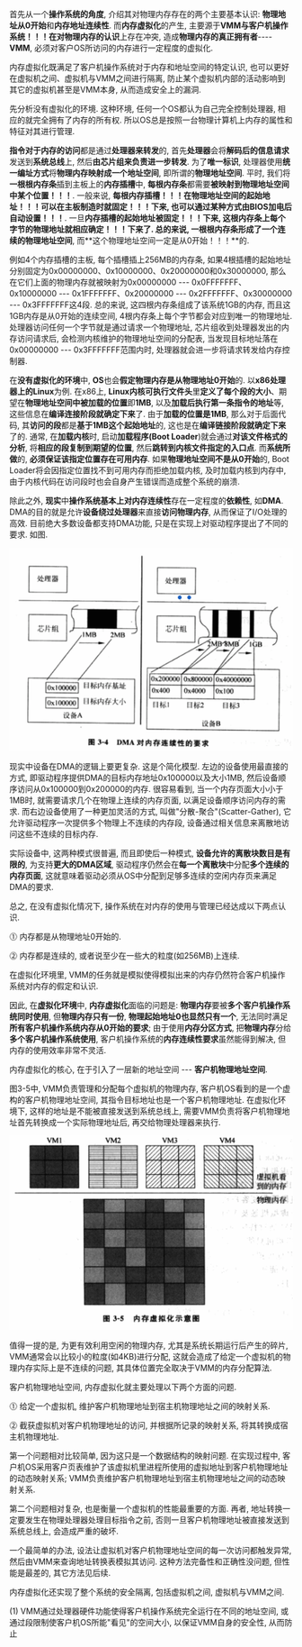 首先从一个**操作系统的角度**, 介绍其对物理内存存在的两个主要基本认识: **物理地址从0开始**和**内存地址连续性**. 而**内存虚拟化**的产生, 主要源于**VMM与客户机操作系统！！！**在**对物理内存的认识**上存在冲突, 造成**物理内存的真正拥有者**----**VMM**, 必须对客户OS所访问的内存进行一定程度的虚拟化. 

内存虚拟化既满足了客户机操作系统对于内存和地址空间的特定认识, 也可以更好在虚拟机之间、虚拟机与VMM之间进行隔离, 防止某个虚拟机内部的活动影响到其它的虚拟机甚至是VMM本身, 从而造成安全上的漏洞.

先分析没有虚拟化的环境. 这种环境, 任何一个OS都认为自己完全控制处理器, 相应的就完全拥有了内存的所有权. 所以OS总是按照一台物理计算机上内存的属性和特征对其进行管理.

**指令对于内存的访问**都是通过**处理器来转发**的, 首先**处理器**会将**解码后的信息请求**发送到**系统总线**上, 然后**由芯片组来负责进一步转发**. 为了**唯一标识**, 处理器使用**统一编址方式**将**物理内存映射成一个地址空间**, 即所谓的**物理地址空间**. 平时, 我们将**一根根内存条**插到主板上的**内存插槽**中, **每根内存条**都需要**被映射到物理地址空间中某个位置！！！**. 一般来说, **每根内存插槽！！！**在**物理地址空间的起始地址！！！**可以在**主板制造时就固定！！！**下来, 也可以通过某种方式由**BIOS加电后自动设置！！！**. 一旦**内存插槽的起始地址被固定！！！**下来, 这根内存条上**每个字节的物理地址就相应确定！！！**下来了. 总的来说, **一根根内存条**形成了一个**连续的物理地址空间**, 而**这个物理地址空间一定是从0开始！！！**的.

例如4个内存插槽的主板, 每个插槽插上256MB的内存条, 如果4根插槽的起始地址分别固定为0x00000000、0x10000000、0x20000000和0x30000000, 那么在它们上面的物理内存就被映射为0x00000000 --- 0x0FFFFFFF、0x10000000 --- 0x1FFFFFFF、0x20000000 --- 0x2FFFFFFF、0x30000000 --- 0x3FFFFFFF这4段. 总的来说, 这四根内存条组成了该系统1GB的内存, 而且这1GB内存是从0开始的连续空间, 4根内存条上每个字节都会对应到唯一的物理地址. 处理器访问任何一个字节就是通过请求一个物理地址, 芯片组收到处理器发出的内存访问请求后, 会检测内核维护的物理地址空间的分配表, 当发现目标地址落在0x00000000 --- 0x3FFFFFFF范围内时, 处理器就会进一步将请求转发给内存控制器.

在**没有虚拟化的环境**中, **OS**也会**假定物理内存是从物理地址0开始**的. 以**x86处理器上的Linux**为例. 在x86上, **Linux内核可执行文件头**里**定义了每个段的大小**、期望在**物理地址空间中被加载的位置**即**1MB**, 以及**加载后执行第一条指令的地址**等, 这些信息在**编译连接阶段就确定下来**了. 由于**加载的位置是1MB**, 那么对于后面代码, 其**访问的段**都是**基于1MB这个起始地址**的, 这也是在**编译链接阶段就确定下来**了的. 通常, 在**加载内核**时, 启动**加载程序(Boot Loader**)就会通过**对该文件格式的分析**, 将**相应的段复制到期望的位置**, 然后**跳转到内核文件指定的入口点**. 而**系统所做**的, **必须保证该指定位置存在可用内存**. 如果**物理地址空间不是从0开始**的, Boot Loader将会因指定位置找不到可用内存而拒绝加载内核, 及时加载内核到内存中, 由于内核代码在访问段时也会自身产生错误而造成整个系统的崩溃.

除此之外, **现实**中**操作系统基本上对内存连续性**存在一定程度的**依赖性**, 如**DMA**. DMA的目的就是允许**设备绕过处理器**来直接**访问物理内存**, 从而保证了I/O处理的高效. 目前绝大多数设备都支持DMA功能, 只是在实现上对驱动程序提出了不同的要求. 如图.

![config](./images/4.png)

现实中设备在DMA的逻辑上要更复杂. 这是个简化模型. 左边的设备使用最直接的方式, 即驱动程序提供DMA的目标内存地址0x100000以及大小1MB, 然后设备顺序访问从0x100000到0x200000的内存. 很容易看到, 当一个内存页面大小小于1MB时, 就需要请求几个在物理上连续的内存页面, 以满足设备顺序访问内存的需求. 而右边设备使用了一种更加灵活的方式, 叫做"分散\-聚合"(Scatter\-Gather), 它允许驱动程序一次提供多个物理上不连续的内存段, 设备通过相关信息来离散地访问这些不连续的目标内存.

实际设备中, 这两种模式很普遍, 而且即使后一种模式, **设备允许的离散块数目是有限的**, 为支持**更大的DMA区域**, 驱动程序仍然会在**每一个离散块**中分配**多个连续的内存页面**, 这就意味着驱动必须从OS中分配到足够多连续的空闲内存页来满足DMA的要求.

总之, 在没有虚拟化情况下, 操作系统在对内存的使用与管理已经达成以下两点认识.

⓵ 内存都是从物理地址0开始的.

⓶ 内存都是连续的, 或者说至少在一些大的粒度(如256MB)上连续.

在虚拟化环境里, VMM的任务就是模拟使得模拟出来的内存仍然符合客户机操作系统对内存的假定和认识.

因此, 在**虚拟化环境**中, **内存虚拟化**面临的问题是: **物理内存**要被**多个客户机操作系统同时使用**, 但**物理内存只有一份**, **物理起始地址0也显然只有一个**, 无法同时满足**所有客户机操作系统内存从0开始的要求**; 由于使用**内存分区方式**, 把**物理内存**分给**多个客户机操作系统使用**, 客户机操作系统的**内存连续性要求**虽然能得到解决, 但内存的使用效率非常不灵活. 

内存虚拟化的核心, 在于引入了一层新的地址空间 --- **客户机物理地址空间**.

图3\-5中, VMM负责管理和分配每个虚拟机的物理内存, 客户机OS看到的是一个虚构的客户机物理地址空间, 其指令目标地址也是一个客户机物理地址. 在虚拟化环境下, 这样的地址是不能被直接发送到系统总线上, 需要VMM负责将客户机物理地址首先转换成一个实际物理地址后, 再交给物理处理器来执行.

![config](./images/5.png)

值得一提的是, 为更有效利用空闲的物理内存, 尤其是系统长期运行后产生的碎片, VMM通常会以比较小的粒度(如4KB)进行分配, 这就会造成了给定一个虚拟机的物理内存实际上是不连续的问题, 其具体位置完全取决于VMM的内存分配算法.

客户机物理地址空间, 内存虚拟化就主要处理以下两个方面的问题.

⓵ 给定一个虚拟机, 维护客户机物理地址到宿主机物理地址之间的映射关系.

⓶ 截获虚拟机对客户机物理地址的访问, 并根据所记录的映射关系, 将其转换成宿主机物理地址.

第一个问题相对比较简单, 因为这只是一个数据结构的映射问题. 在实现过程中, 客户机OS采用客户页表维护了该虚拟机里进程所使用的虚拟地址到客户机物理地址的动态映射关系; VMM负责维护客户机物理地址到宿主机物理地址之间的动态映射关系.

第二个问题相对复杂, 也是衡量一个虚拟机的性能最重要的方面. 再者, 地址转换一定要发生在物理处理器处理目标指令之前, 否则一旦客户机物理地址被直接发送到系统总线上, 会造成严重的破坏.

一个最简单的办法, 设法让虚拟机对客户机物理地址空间的每一次访问都触发异常, 然后由VMM来查询地址转换表模拟其访问. 这种方法完备性和正确性没问题, 但性能是最差的, 其它方法见后续.

内存虚拟化还实现了整个系统的安全隔离, 包括虚拟机之间, 虚拟机与VMM之间.

(1) VMM通过处理器硬件功能使得客户机操作系统完全运行在不同的地址空间, 或通过段限制使客户机OS所能"看见"的空间大小, 以保证VMM自身的安全性, 从而防止